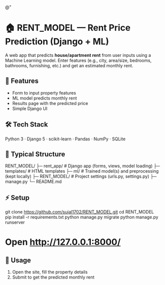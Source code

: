 @"
# 🏠 RENT_MODEL — Rent Price Prediction (Django + ML)

A web app that predicts **house/apartment rent** from user inputs using a Machine Learning model.
Enter features (e.g., city, area/size, bedrooms, bathrooms, furnishing, etc.) and get an estimated monthly rent.

## 🚀 Features
- Form to input property features
- ML model predicts monthly rent
- Results page with the predicted price
- Simple Django UI

## 🛠️ Tech Stack
Python 3 · Django 5 · scikit-learn · Pandas · NumPy · SQLite

## 📂 Typical Structure
RENT_MODEL/
├─ rent_app/               # Django app (forms, views, model loading)
├─ templates/              # HTML templates
├─ ml/                     # Trained model(s) and preprocessing (kept locally)
├─ RENT_MODEL/             # Project settings (urls.py, settings.py)
├─ manage.py
└─ README.md

## ⚡ Setup
git clone https://github.com/sujal1702/RENT_MODEL.git
cd RENT_MODEL
pip install -r requirements.txt
python manage.py migrate
python manage.py runserver
# Open http://127.0.0.1:8000/

## 🎯 Usage
1) Open the site, fill the property details
2) Submit to get the predicted monthly rent


